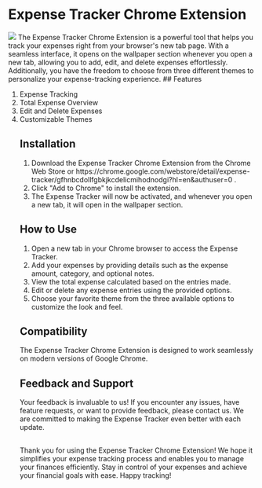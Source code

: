 # Expense Tracker Chrome Extension


<img src='https://res.cloudinary.com/pancholiraj/image/upload/v1690628000/github%20read%20me/expense_tracker_vimtlo.jpg' />
The Expense Tracker Chrome Extension is a powerful tool that helps you track your expenses right from your browser's new tab page. With a seamless interface, it opens on the wallpaper section whenever you open a new tab, allowing you to add, edit, and delete expenses effortlessly. Additionally, you have the freedom to choose from three different themes to personalize your expense-tracking experience.
## Features
<ol>
  <li>Expense Tracking</li>
  <li>Total Expense Overview</li>
  <li>Edit and Delete Expenses</li>
  <li>Customizable Themes</li>
 

## Installation
<ol>
  <li>Download the Expense Tracker Chrome Extension from the Chrome Web Store or https://chrome.google.com/webstore/detail/expense-tracker/gfhnbcdollfgbkjkcdelicmihodnodgi?hl=en&authuser=0 .</li>
  <li>Click "Add to Chrome" to install the extension.</li>
  <li>The Expense Tracker will now be activated, and whenever you open a new tab, it will open in the wallpaper section.</li>
</ol>

## How to Use
<ol>
  <li>Open a new tab in your Chrome browser to access the Expense Tracker.</li>
  <li>Add your expenses by providing details such as the expense amount, category, and optional notes.</li>
  <li>View the total expense calculated based on the entries made.</li>
  <li>Edit or delete any expense entries using the provided options.</li>
  <li>Choose your favorite theme from the three available options to customize the look and feel.</li>
</ol>

## Compatibility
The Expense Tracker Chrome Extension is designed to work seamlessly on modern versions of Google Chrome.

## Feedback and Support
Your feedback is invaluable to us! If you encounter any issues, have feature requests, or want to provide feedback, please contact us. We are committed to making the Expense Tracker even better with each update.

##
Thank you for using the Expense Tracker Chrome Extension! We hope it simplifies your expense tracking process and enables you to manage your finances efficiently. Stay in control of your expenses and achieve your financial goals with ease. Happy tracking!
